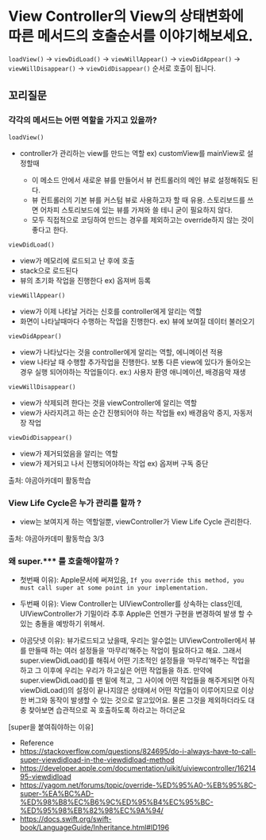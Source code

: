 # View Controller의 View의 상태변화에 따른 메서드의 호출순서를 이야기해보세요. 

`loadView()` -> `viewDidLoad()` -> `viewWillAppear()` -> `viewDidAppear()`
-> `viewWillDisappear()` -> `viewDidDisappear()` 순서로 호출이 됩니다.


## 꼬리질문
### 각각의 메서드는 어떤 역할을 가지고 있을까?
`loadView()`
- controller가 관리하는 view를 만드는 역할
ex) customView를 mainView로 설정할때

    - 이 메소드 안에서 새로운 뷰를 만들어서 뷰 컨트롤러의 메인 뷰로 설정해줘도 된다. 
    - 뷰 컨트롤러의 기본 뷰를 커스텀 뷰로 사용하고자 할 때 유용. 스토리보드를 쓰면 어차피 스토리보드에 있는 뷰를 가져와 쓸 테니 굳이 필요하지 않다.
    - 모두 직접적으로 코딩하여 만드는 경우를 제외하고는 override하지 않는 것이 좋다고 한다.

`viewDidLoad()`
- view가 메모리에 로드되고 난 후에 호출
- stack으로 로드된다
- 뷰의 초기화 작업을 진행한다
ex) 옵져버 등록

`viewWillAppear()`
- view가 이제 나타날 거라는 신호를 controller에게 알리는 역할
- 화면이 나타날때마다 수행하는 작업을 진행한다.
 ex) 뷰에 보여질 데이터 불러오기
 
`viewDidAppear()`
- view가 나타났다는 것을 controller에게 알리는 역할, 에니메이션 적용
- view 나타날 때 수행할 추가작업을 진행한다. 보통 다른 view에 있다가 돌아오는 경우 실행 되어야하는 작업들이다.
ex:) 사용자 환영 애니메이션, 배경음악 재생

`viewWillDisappear()`
- view가 삭제되려 한다는 것을 viewController에 알리는 역할
- view가 사라지려고 하는 순간 진행되어야 하는 작업들
ex) 배경음악 중지, 자동저장 작업

`viewDidDisappear()`
- view가 제거되었음을 알리는 역할
- view가 제거되고 나서 진행되어야하는 작업
ex) 옵져버 구독 중단

출처: 야곰아카데미 활동학습

### View Life Cycle은 누가 관리를 할까 ?
- view는 보여지게 하는 역할일뿐, viewController가 View Life Cycle 관리한다.

출처: 야곰아카데미 활동학습 3/3

### 왜 super.*** 를 호출해야할까 ?
- 첫번째 이유): Apple문서에 써져있음, `If you override this method, you must call super at some point in your implementation.`
- 두번째 이유): View Controller는 UIViewController를 상속하는 class인데, UIViewController가 기밀이라 추후 Apple은 언젠가 구현을 변경하여 발생 할 수 있는 충돌을 예방하기 위해서.

- 야곰닷넷 이유): 뷰가로드되고 났을때, 우리는 알수없는 UIViewController에서 뷰를 만들때 하는 여러 설정들을 ‘마무리’해주는 작업이 필요하다고 해요.
그래서 super.viewDidLoad()를 해줘서 어떤 기초적인 설정들을 ‘마무리’해주는 작업을 하고 그 이후에 우리는 우리가 하고싶은 어떤 작업들을 하죠.
만약에 super.viewDidLoad()를 맨 밑에 적고, 그 사이에 어떤 작업들을 해주게되면 아직 viewDidLoad()의 설정이 끝나지않은 상태에서 어떤 작업들이 이루어지므로
이상한 버그와 동작이 발생할 수 있는 것으로 알고있어요. 물론 그것을 제외하더라도 대충 찾아보면 습관적으로 꼭 호출하도록 하라고는 하더군요

[super을 붙여줘야하는 이유]
- Reference
- https://stackoverflow.com/questions/824695/do-i-always-have-to-call-super-viewdidload-in-the-viewdidload-method
- https://developer.apple.com/documentation/uikit/uiviewcontroller/1621495-viewdidload
- https://yagom.net/forums/topic/override-%ED%95%A0-%EB%95%8C-super-%EA%BC%AD-%ED%98%B8%EC%B6%9C%ED%95%B4%EC%95%BC-%ED%95%98%EB%82%98%EC%9A%94/
- https://docs.swift.org/swift-book/LanguageGuide/Inheritance.html#ID196
